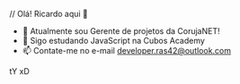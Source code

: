 // Olá! Ricardo aqui 👋

- 💬 Atualmente sou Gerente de projetos da CorujaNET!
- 🌱 Sigo estudando JavaScript na Cubos Academy
- 📫 Contate-me no e-mail developer.ras42@outlook.com

tY xD
